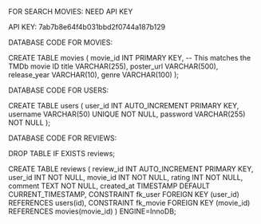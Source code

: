 FOR SEARCH MOVIES: NEED API KEY

API KEY: 7ab7b8e64f4b031bbd2f0744a187b129


DATABASE CODE FOR MOVIES:

CREATE TABLE movies (
    movie_id INT PRIMARY KEY,  -- This matches the TMDb movie ID
    title VARCHAR(255),
    poster_url VARCHAR(500),
    release_year VARCHAR(10),
    genre VARCHAR(100)
);


DATABASE CODE FOR USERS:

CREATE TABLE users (
    user_id INT AUTO_INCREMENT PRIMARY KEY,
    username VARCHAR(50) UNIQUE NOT NULL,
    password VARCHAR(255) NOT NULL
);


DATABASE CODE FOR REVIEWS:

DROP TABLE IF EXISTS reviews;

CREATE TABLE reviews (
    review_id INT AUTO_INCREMENT PRIMARY KEY,
    user_id INT NOT NULL,
    movie_id INT NOT NULL,
    rating INT NOT NULL,
    comment TEXT NOT NULL,
    created_at TIMESTAMP DEFAULT CURRENT_TIMESTAMP,
    CONSTRAINT fk_user FOREIGN KEY (user_id) REFERENCES users(id),
    CONSTRAINT fk_movie FOREIGN KEY (movie_id) REFERENCES movies(movie_id)
) ENGINE=InnoDB;